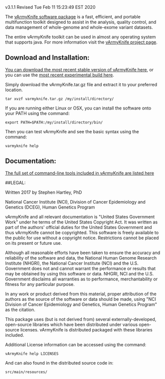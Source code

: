 v3.1.1
Revised Tue Feb 11 15:23:49 EST 2020

The [vArmyKnife software package](http://hartleys.github.io/vArmyKnife/) is a fast, efficient, and portable 
multifunction toolkit designed to assist in
the analysis, quality control, and data management of whole-genome and whole-exome variant datasets. 

The entire vArmyKnife toolkit can be used in almost any operating system that supports java.
For more information visit the [vArmyKnife project page](http://hartleys.github.io/vArmyKnife/index.html). 

## Download and Installation:

[You can download the most recent stable version of vArmyKnife here](https://github.com/hartleys/vArmyKnife/releases), 
or you can use the [most recent experimental build here](https://github.com/hartleys/vArmyKnife/tarball/master).

Simply download the vArmyKnife.tar.gz file and extract it to your preferred location.

    tar xvzf varmyknife.tar.gz /my/install/directory/

If you are running either Linux or OSX, you can install the software onto your PATH using the command:

    export PATH=$PATH:/my/install/directory/bin/

Then you can test vArmyKnife and see the basic syntax using the command:

    varmyknife help

## Documentation:

[The full set of command-line tools included in vArmyKnife are listed here](docs/index.html)

##LEGAL:

Written 2017 by Stephen Hartley, PhD 

National Cancer Institute (NCI), Division of Cancer Epidemiology and Genetics (DCEG), Human Genetics Program

vArmyKnife and all relevant documentation is "United States Government Work" under he terms of the United States Copyright Act. It was written as part of the authors' official duties for the United States Government and thus vArmyKnife cannot be copyrighted. This software is freely available to the public for use without a copyright notice. Restrictions cannot be placed on its present or future use.

Although all reasonable efforts have been taken to ensure the accuracy and reliability of the software and data, the National Human Genome Research Institute (NHGRI), the National Cancer Institute (NCI) and the U.S. Government does not and cannot warrant the performance or results that may be obtained by using this software or data. NHGRI, NCI and the U.S. Government disclaims all warranties as to performance, merchantability or fitness for any particular purpose.

In any work or product derived from this material, proper attribution of the authors as the source of the software or data should be made, using "NCI Division of Cancer Epidemiology and Genetics, Human Genetics Program" as the citation.

This package uses (but is not derived from) several externally-developed, open-source libraries which have been distributed under various open-source licenses. vArmyKnife is distributed packaged with these libraries included.

Additional License information can be accessed using the command:

    vArmyKnife help LICENSES

And can also found in the distributed source code in:

    src/main/resources/

